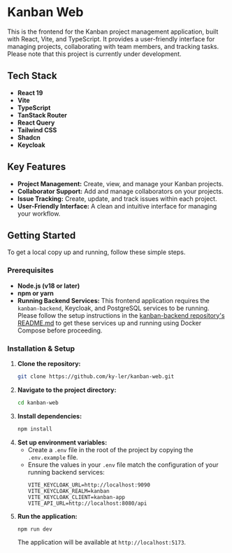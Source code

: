 # Kanban Web

This is the frontend for the Kanban project management application, built with React, Vite, and TypeScript. It provides a user-friendly interface for managing projects, collaborating with team members, and tracking tasks. Please note that this project is currently under development.

## Tech Stack

- **React 19**
- **Vite**
- **TypeScript**
- **TanStack Router**
- **React Query**
- **Tailwind CSS**
- **Shadcn**
- **Keycloak**

## Key Features

- **Project Management:** Create, view, and manage your Kanban projects.
- **Collaborator Support:** Add and manage collaborators on your projects.
- **Issue Tracking:** Create, update, and track issues within each project.
- **User-Friendly Interface:** A clean and intuitive interface for managing your workflow.

## Getting Started

To get a local copy up and running, follow these simple steps.

### Prerequisites

- **Node.js (v18 or later)**
- **npm or yarn**
- **Running Backend Services:** This frontend application requires the `kanban-backend`, Keycloak, and PostgreSQL services to be running. Please follow the setup instructions in the [kanban-backend repository's README.md](https://github.com/ky-ler/kanban-backend/blob/main/README.md) to get these services up and running using Docker Compose before proceeding.

### Installation & Setup

1.  **Clone the repository:**
    ```sh
    git clone https://github.com/ky-ler/kanban-web.git
    ```
2.  **Navigate to the project directory:**
    ```sh
    cd kanban-web
    ```
3.  **Install dependencies:**
    ```sh
    npm install
    ```
4.  **Set up environment variables:**
    - Create a `.env` file in the root of the project by copying the `.env.example` file.
    - Ensure the values in your `.env` file match the configuration of your running backend services:
      ```
      VITE_KEYCLOAK_URL=http://localhost:9090
      VITE_KEYCLOAK_REALM=kanban
      VITE_KEYCLOAK_CLIENT=kanban-app
      VITE_API_URL=http://localhost:8080/api
      ```
5.  **Run the application:**
    ```sh
    npm run dev
    ```
    The application will be available at `http://localhost:5173`.
